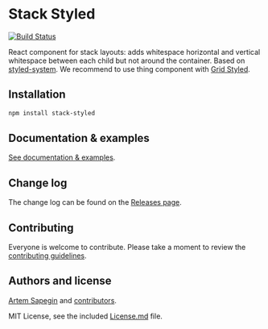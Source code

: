 # Stack Styled

[![Build Status](https://travis-ci.org/sapegin/stack-styled.svg)](https://travis-ci.org/sapegin/stack-styled)

React component for stack layouts: adds whitespace horizontal and vertical whitespace between each child but not around the container. Based on [styled-system](https://jxnblk.com/styled-system/table). We recommend to use thing component with [Grid Styled](https://jxnblk.com/grid-styled/).

## Installation

```bash
npm install stack-styled
```

## Documentation & examples

[See documentation & examples](https://sapegin.github.io/stack-styled/).

## Change log

The change log can be found on the [Releases page](https://github.com/sapegin/stack-styled/releases).

## Contributing

Everyone is welcome to contribute. Please take a moment to review the [contributing guidelines](Contributing.md).

## Authors and license

[Artem Sapegin](http://sapegin.me) and [contributors](https://github.com/sapegin/stack-styled/graphs/contributors).

MIT License, see the included [License.md](License.md) file.
